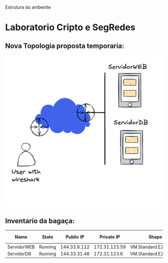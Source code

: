 
Estrutura do ambeinte 

# Laboratorio Cripto e SegRedes

## Nova Topologia proposta temporaria:

![image](./NovoLayoutTemporario.png)

## Inventario da bagaça:

| Name | State | Public IP | Private IP | Shape | OCPU count | Memory (GB) |
|---|---|---|---|---|---|---|
| ServidorWEB | Running | 144.33.8.112 | 172.31.123.59 | VM.Standard.E2.1.Micro | 1 | 1 |
| ServidorDB | Running | 144.33.31.48 | 172.31.123.6 | VM.Standard.E2.1.Micro | 1 | 1 |
